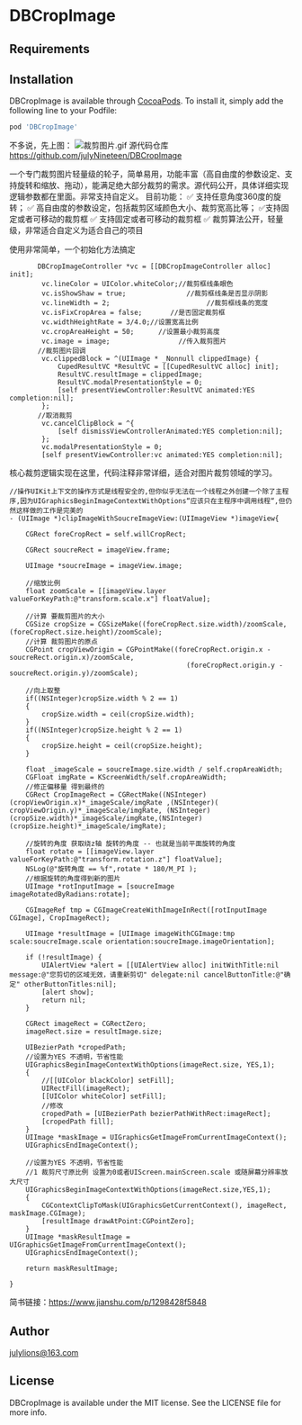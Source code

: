 # DBCropImage

## Requirements

## Installation

DBCropImage is available through [CocoaPods](https://cocoapods.org). To install
it, simply add the following line to your Podfile:

```ruby
pod 'DBCropImage'
```
不多说，先上图：
![裁剪图片.gif](https://upload-images.jianshu.io/upload_images/3067622-e9448ba0ffc7f24b.gif?imageMogr2/auto-orient/strip)
源代码仓库
https://github.com/julyNineteen/DBCropImage

一个专门裁剪图片轻量级的轮子，简单易用，功能丰富（高自由度的参数设定、支持旋转和缩放、拖动），能满足绝大部分裁剪的需求。源代码公开，具体详细实现逻辑参数都在里面。非常支持自定义。
目前功能：
    ✅ 支持任意角度360度的旋转；
    ✅ 高自由度的参数设定，包括裁剪区域颜色大小、裁剪宽高比等；
    ✅支持固定或者可移动的裁剪框
    ✅ 支持固定或者可移动的裁剪框
    ✅ 裁剪算法公开，轻量级，非常适合自定义为适合自己的项目

   使用非常简单，一个初始化方法搞定
```
       DBCropImageController *vc = [[DBCropImageController alloc] init];
        vc.lineColor = UIColor.whiteColor;//裁剪框线条眼色
        vc.isShowShaw = true;               //裁剪框线条是否显示阴影
        vc.lineWidth = 2;                        //裁剪框线条的宽度
        vc.isFixCropArea = false;       //是否固定裁剪框
        vc.widthHeightRate = 3/4.0;//设置宽高比例
        vc.cropAreaHeight = 50;      //设置最小裁剪高度
        vc.image = image;                 //传入裁剪图片
       //裁剪图片回调
        vc.clippedBlock = ^(UIImage * _Nonnull clippedImage) {
            CupedResultVC *ResultVC = [[CupedResultVC alloc] init];
            ResultVC.resultImage = clippedImage;
            ResultVC.modalPresentationStyle = 0;
            [self presentViewController:ResultVC animated:YES completion:nil];
        };
       //取消裁剪
        vc.cancelClipBlock = ^{
            [self dismissViewControllerAnimated:YES completion:nil];
        };
        vc.modalPresentationStyle = 0;
        [self presentViewController:vc animated:YES completion:nil];
```
核心裁剪逻辑实现在这里，代码注释非常详细，适合对图片裁剪领域的学习。
```
//操作UIKit上下文的操作方式是线程安全的,但你似乎无法在一个线程之外创建一个除了主程序,因为UIGraphicsBeginImageContextWithOptions“应该只在主程序中调用线程“,但仍然这样做的工作是完美的
- (UIImage *)clipImageWithSoucreImageView:(UIImageView *)imageView{
    
    CGRect foreCropRect = self.willCropRect;
    
    CGRect soucreRect = imageView.frame;
    
    UIImage *soucreImage = imageView.image;
    
    //缩放比例
    float zoomScale = [[imageView.layer valueForKeyPath:@"transform.scale.x"] floatValue];
   
    //计算 要裁剪图片的大小
    CGSize cropSize = CGSizeMake((foreCropRect.size.width)/zoomScale, (foreCropRect.size.height)/zoomScale);
    //计算 裁剪图片的原点
    CGPoint cropViewOrigin = CGPointMake((foreCropRect.origin.x - soucreRect.origin.x)/zoomScale,
                                            (foreCropRect.origin.y - soucreRect.origin.y)/zoomScale);
    
    //向上取整
    if((NSInteger)cropSize.width % 2 == 1)
    {
        cropSize.width = ceil(cropSize.width);
    }
    if((NSInteger)cropSize.height % 2 == 1)
    {
        cropSize.height = ceil(cropSize.height);
    }
    
    float _imageScale = soucreImage.size.width / self.cropAreaWidth;
    CGFloat imgRate = KScreenWidth/self.cropAreaWidth;
    //修正偏移量 得到最终的
    CGRect CropImageRect = CGRectMake((NSInteger)(cropViewOrigin.x)*_imageScale/imgRate ,(NSInteger)( cropViewOrigin.y)*_imageScale/imgRate, (NSInteger)(cropSize.width)*_imageScale/imgRate,(NSInteger)(cropSize.height)*_imageScale/imgRate);
   
    //旋转的角度 获取绕z轴 旋转的角度 -- 也就是当前平面旋转的角度
    float rotate = [[imageView.layer valueForKeyPath:@"transform.rotation.z"] floatValue];
    NSLog(@"旋转角度 == %f",rotate * 180/M_PI );
    //根据旋转的角度得到新的图片
    UIImage *rotInputImage = [soucreImage imageRotatedByRadians:rotate];
    
    CGImageRef tmp = CGImageCreateWithImageInRect([rotInputImage CGImage], CropImageRect);
    
    UIImage *resultImage = [UIImage imageWithCGImage:tmp scale:soucreImage.scale orientation:soucreImage.imageOrientation];
    
    if (!resultImage) {
        UIAlertView *alert = [[UIAlertView alloc] initWithTitle:nil message:@"您剪切的区域无效，请重新剪切" delegate:nil cancelButtonTitle:@"确定" otherButtonTitles:nil];
        [alert show];
        return nil;
    }
    
    CGRect imageRect = CGRectZero;
    imageRect.size = resultImage.size;
    
    UIBezierPath *cropedPath;
    //设置为YES 不透明，节省性能
    UIGraphicsBeginImageContextWithOptions(imageRect.size, YES,1);
    {
        //[[UIColor blackColor] setFill];
        UIRectFill(imageRect);
        [[UIColor whiteColor] setFill];
        //修改
        cropedPath = [UIBezierPath bezierPathWithRect:imageRect];
        [cropedPath fill];
    }
    UIImage *maskImage = UIGraphicsGetImageFromCurrentImageContext();
    UIGraphicsEndImageContext();
    
    //设置为YES 不透明，节省性能
    //1 裁剪尺寸原比例 设置为0或者UIScreen.mainScreen.scale 或随屏幕分辨率放大尺寸
    UIGraphicsBeginImageContextWithOptions(imageRect.size,YES,1);
    {
        CGContextClipToMask(UIGraphicsGetCurrentContext(), imageRect, maskImage.CGImage);
        [resultImage drawAtPoint:CGPointZero];
    }
    UIImage *maskResultImage = UIGraphicsGetImageFromCurrentImageContext();
    UIGraphicsEndImageContext();
    
    return maskResultImage;
    
}
```


简书链接：https://www.jianshu.com/p/1298428f5848

## Author

julylions@163.com

## License

DBCropImage is available under the MIT license. See the LICENSE file for more info.
